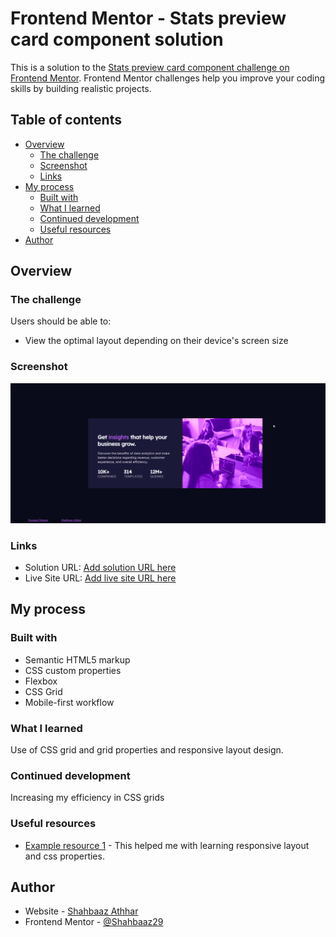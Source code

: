 # Frontend Mentor - Stats preview card component solution

This is a solution to the [Stats preview card component challenge on Frontend Mentor](https://www.frontendmentor.io/challenges/stats-preview-card-component-8JqbgoU62). Frontend Mentor challenges help you improve your coding skills by building realistic projects.

## Table of contents

- [Overview](#overview)
  - [The challenge](#the-challenge)
  - [Screenshot](#screenshot)
  - [Links](#links)
- [My process](#my-process)
  - [Built with](#built-with)
  - [What I learned](#what-i-learned)
  - [Continued development](#continued-development)
  - [Useful resources](#useful-resources)
- [Author](#author)

## Overview

### The challenge

Users should be able to:

- View the optimal layout depending on their device's screen size

### Screenshot

![](./screenshot.png)

### Links

- Solution URL: [Add solution URL here](https://github.com/Shahbaaz92/stats-preview-card-component)
- Live Site URL: [Add live site URL here](https://stats-preview-card-component-shahbaaz.netlify.app/)

## My process

### Built with

- Semantic HTML5 markup
- CSS custom properties
- Flexbox
- CSS Grid
- Mobile-first workflow

### What I learned

Use of CSS grid and grid properties and responsive layout design.

### Continued development

Increasing my efficiency in CSS grids

### Useful resources

- [Example resource 1](https://scrimba.com) - This helped me with learning responsive layout and css properties.

## Author

- Website - [Shahbaaz Athhar](https://github.com/Shahbaaz92)
- Frontend Mentor - [@Shahbaaz29](https://www.frontendmentor.io/profile/Shahbaaz29)
